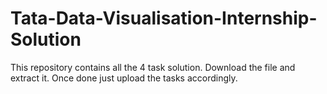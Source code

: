 # Tata-Data-Visualisation-Internship-Solution
This repository contains all the 4 task solution. Download the file and extract it. Once done just upload the tasks accordingly.
